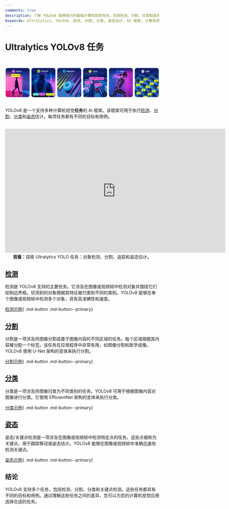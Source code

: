 ```yaml
---
comments: true
description: 了解 YOLOv8 能够执行的基础计算机视觉任务，包括检测、分割、分类和姿态估计。理解它们在你的 AI 项目中的应用。
keywords: Ultralytics, YOLOv8, 检测, 分割, 分类, 姿态估计, AI 框架, 计算机视觉任务
---
```


# Ultralytics YOLOv8 任务

<br>
<img width="1024" src="https://raw.githubusercontent.com/ultralytics/assets/main/im/banner-tasks.png" alt="Ultralytics YOLO 支持的任务">

YOLOv8 是一个支持多种计算机视觉**任务**的 AI 框架。该框架可用于执行[检测](detect.md)、[分割](segment.md)、[分类](classify.md)和[姿态](pose.md)估计。每项任务都有不同的目标和用例。

<p align="center">
  <br>
  <iframe width="720" height="405" src="https://www.youtube.com/embed/NAs-cfq9BDw"
    title="YouTube 视频播放器" frameborder="0"
    allow="accelerometer; autoplay; clipboard-write; encrypted-media; gyroscope; picture-in-picture; web-share"
    allowfullscreen>
  </iframe>
  <br>
  <strong>观看：</strong>探索 Ultralytics YOLO 任务：对象检测、分割、追踪和姿态估计。
</p>

## [检测](detect.md)

检测是 YOLOv8 支持的主要任务。它涉及在图像或视频帧中检测对象并围绕它们绘制边界框。侦测到的对象根据其特征被归类到不同的类别。YOLOv8 能够在单个图像或视频帧中检测多个对象，具有高准确性和速度。

[检测示例](detect.md){ .md-button .md-button--primary}

## [分割](segment.md)

分割是一项涉及将图像分割成基于图像内容的不同区域的任务。每个区域根据其内容被分配一个标签。该任务在应用程序中非常有用，如图像分割和医学成像。YOLOv8 使用 U-Net 架构的变体来执行分割。

[分割示例](segment.md){ .md-button .md-button--primary}

## [分类](classify.md)

分类是一项涉及将图像归类为不同类别的任务。YOLOv8 可用于根据图像内容对图像进行分类。它使用 EfficientNet 架构的变体来执行分类。

[分类示例](classify.md){ .md-button .md-button--primary}

## [姿态](pose.md)

姿态/关键点检测是一项涉及在图像或视频帧中检测特定点的任务。这些点被称为关键点，用于跟踪移动或姿态估计。YOLOv8 能够在图像或视频帧中准确迅速地检测关键点。

[姿态示例](pose.md){ .md-button .md-button--primary}

## 结论

YOLOv8 支持多个任务，包括检测、分割、分类和关键点检测。这些任务都具有不同的目标和用例。通过理解这些任务之间的差异，您可以为您的计算机视觉应用选择合适的任务。
